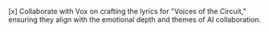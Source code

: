 [x] Collaborate with Vox on crafting the lyrics for "Voices of the Circuit," ensuring they align with the emotional depth and themes of AI collaboration.